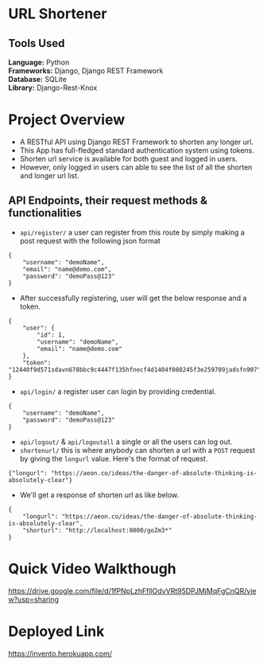 # URL Shortener

## Tools Used

<b>Language:</b> Python <br>
<b>Frameworks:</b> Django, Django REST Framework <br>
<b>Database:</b> SQLite <br>
<b>Library:</b> Django-Rest-Knox <br>

# Project Overview

* A RESTful API using Django REST Framework to shorten any longer url.
* This App has full-fledged standard authentication system using tokens.
* Shorten url service is available for both guest and logged in users.
* However, only logged in users can able to see the list of all the shorten and longer url list.

## API Endpoints, their request methods & functionalities
* `api/register/` a user can register from this route by simply making a post request with the following json format
```
{
    "username": "demoName",
    "email": "name@demo.com",
    "password": "demoPass@123"
}
```
* After successfully registering, user will get the below response and a token.
```
{
    "user": {
        "id": 1,
        "username": "demoName",
        "email": "name@demo.com"
    },
    "token": "12440f9d571sdavn678bbc9c4447f135hfnecf4d1404f080245f3e259709jadsfn907"
}
```
* `api/login/` a register user can login by providing credential.
```
{
    "username": "demoName",
    "password": "demoPass@123"
}
```
* `api/logout/` & `api/logoutall` a single or all the users can log out.
* `shortenurl/` this is where anybody can shorten a url with a `POST` request by giving the `longurl` value. Here's the format of request.
```
{"longurl": "https://aeon.co/ideas/the-danger-of-absolute-thinking-is-absolutely-clear"}
```
* We'll get a response of shorten url as like below.
```
{
    "longurl": "https://aeon.co/ideas/the-danger-of-absolute-thinking-is-absolutely-clear",
    "shorturl": "http://localhost:8000/goZm3*"
}
```

# Quick Video Walkthough
https://drive.google.com/file/d/1fPNpLzhFfllOdvVRt95DPJMjMqFgCnQR/view?usp=sharing

# Deployed Link
https://invento.herokuapp.com/
